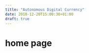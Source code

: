 ```yaml
---
title: "Autonomous Digital Currency"
date: 2018-12-20T15:00:30+01:00
draft: true
---
```


# home page
